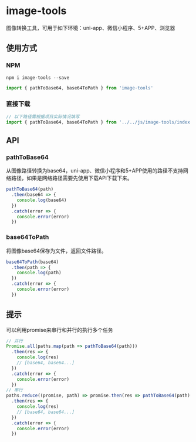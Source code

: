 # image-tools
图像转换工具，可用于如下环境：uni-app、微信小程序、5+APP、浏览器

## 使用方式

### NPM

```
npm i image-tools --save
```

```js
import { pathToBase64, base64ToPath } from 'image-tools'
```

### 直接下载

```js
// 以下路径需根据项目实际情况填写
import { pathToBase64, base64ToPath } from '../../js/image-tools/index.js'
```

## API

### pathToBase64

从图像路径转换为base64，uni-app、微信小程序和5+APP使用的路径不支持网络路径，如果是网络路径需要先使用下载API下载下来。

```js
pathToBase64(path)
  .then(base64 => {
    console.log(base64)
  })
  .catch(error => {
    console.error(error)
  })
```

### base64ToPath

将图像base64保存为文件，返回文件路径。

```js
base64ToPath(base64)
  .then(path => {
    console.log(path)
  })
  .catch(error => {
    console.error(error)
  })
```

## 提示

可以利用promise来串行和并行的执行多个任务

```js
// 并行
Promise.all(paths.map(path => pathToBase64(path)))
  .then(res => {
    console.log(res)
    // [base64, base64...]
  })
  .catch(error => {
    console.error(error)
  })
// 串行
paths.reduce((promise, path) => promise.then(res => pathToBase64(path).then(base64 => (res.push(base64), res))), Promise.resolve([]))
  .then(res => {
    console.log(res)
    // [base64, base64...]
  })
  .catch(error => {
    console.error(error)
  })
```